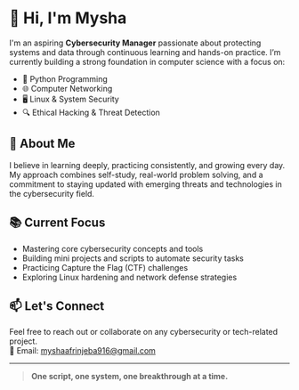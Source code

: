 # 👋 Hi, I'm Mysha

I'm an aspiring **Cybersecurity Manager** passionate about protecting systems and data through continuous learning and hands-on practice. I’m currently building a strong foundation in computer science with a focus on:

- 🐍 Python Programming  
- 🌐 Computer Networking  
- 🖥️ Linux & System Security  
- 🔍 Ethical Hacking & Threat Detection  

## 🧠 About Me

I believe in learning deeply, practicing consistently, and growing every day. My approach combines self-study, real-world problem solving, and a commitment to staying updated with emerging threats and technologies in the cybersecurity field.

## 📚 Current Focus

- Mastering core cybersecurity concepts and tools  
- Building mini projects and scripts to automate security tasks  
- Practicing Capture the Flag (CTF) challenges  
- Exploring Linux hardening and network defense strategies

## 📫 Let's Connect

Feel free to reach out or collaborate on any cybersecurity or tech-related project.  
📧 Email: myshaafrinjeba916@gmail.com

---

> **One script, one system, one breakthrough at a time.**



